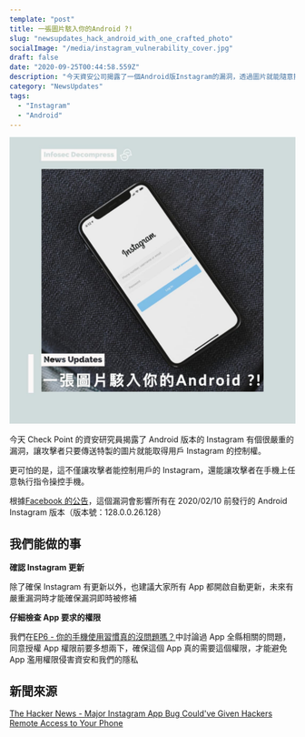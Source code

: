 ```yaml
---
template: "post"
title: 一張圖片駭入你的Android ?!
slug: "newsupdates_hack_android_with_one_crafted_photo"
socialImage: "/media/instagram_vulnerability_cover.jpg"
draft: false
date: "2020-09-25T00:44:58.559Z"
description: "今天資安公司揭露了一個Android版Instagram的漏洞，透過圖片就能隨意操作你的Instagram，還能取得手機控制權執行別的程式碼！"
category: "NewsUpdates"
tags:
  - "Instagram"
  - "Android"
---
```


![](/media/instagram_vulnerability_cover.jpg)

今天 Check Point 的資安研究員揭露了 Android 版本的 Instagram 有個很嚴重的漏洞，讓攻擊者只要傳送特製的圖片就能取得用戶 Instagram 的控制權。

更可怕的是，這不僅讓攻擊者能控制用戶的 Instagram，還能讓攻擊者在手機上任意執行指令操控手機。

根據[Facebook 的公告](https://www.facebook.com/security/advisories/cve-2020-1895)，這個漏洞會影響所有在 2020/02/10 前發行的 Android Instagram 版本（版本號：128.0.0.26.128）

## 我們能做的事

**確認 Instagram 更新**

除了確保 Instagram 有更新以外，也建議大家所有 App 都開啟自動更新，未來有嚴重漏洞時才能確保漏洞即時被修補

**仔細檢查 App 要求的權限**

我們在[EP6 - 你的手機使用習慣真的沒問題嗎？](/posts/ep6-are-you-using-your-phone-safely/)中討論過 App 全縣相關的問題，同意授權 App 權限前要多想兩下，確保這個 App 真的需要這個權限，才能避免 App 濫用權限侵害資安和我們的隱私

## 新聞來源

[The Hacker News - Major Instagram App Bug Could've Given Hackers Remote Access to Your Phone](https://thehackernews.com/2020/09/instagram-android-hack.html)
